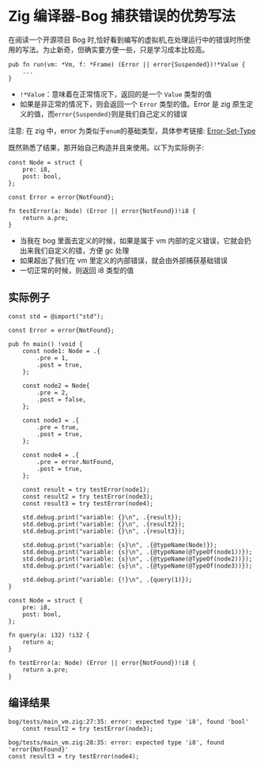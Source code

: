 # Zig 编译器-Bog 捕获错误的优势写法

在阅读一个开源项目 Bog 时,恰好看到编写的虚拟机,在处理运行中的错误时所使用的写法。为止新奇，但确实要方便一些，只是学习成本比较高。

```zig
pub fn run(vm: *Vm, f: *Frame) (Error || error{Suspended})!*Value {
    ...
}
```

- `!*Value`：意味着在正常情况下，返回的是一个 `Value` 类型的值
- 如果是非正常的情况下，则会返回一个 `Error` 类型的值。Error 是 zig 原生定义的值，而`error{Suspended}`则是我们自己定义的错误

注意: 在 zig 中，error 为类似于`enum`的基础类型，具体参考链接: [Error-Set-Type](https://ziglang.org/documentation/master/#Error-Set-Type)

既然熟悉了结果，那开始自己构造并且来使用。以下为实际例子:

```zig
const Node = struct {
    pre: i8,
    post: bool,
};

const Error = error{NotFound};

fn testError(a: Node) (Error || error{NotFound})!i8 {
    return a.pre;
}
```

- 当我在 bog 里面去定义的时候，如果是属于 vm 内部的定义错误，它就会扔出来我们自定义的错，方便 gc 处理
- 如果超出了我们在 vm 里定义的内部错误，就会由外部捕获基础错误
- 一切正常的时候，则返回 i8 类型的值

## 实际例子

```zig
const std = @import("std");

const Error = error{NotFound};

pub fn main() !void {
    const node1: Node = .{
        .pre = 1,
        .post = true,
    };

    const node2 = Node{
        .pre = 2,
        .post = false,
    };

    const node3 = .{
        .pre = true,
        .post = true,
    };

    const node4 = .{
        .pre = error.NotFound,
        .post = true,
    };

    const result = try testError(node1);
    const result2 = try testError(node3);
    const result3 = try testError(node4);

    std.debug.print("variable: {}\n", .{result});
    std.debug.print("variable: {}\n", .{result2});
    std.debug.print("variable: {}\n", .{result3});

    std.debug.print("variable: {s}\n", .{@typeName(Node)});
    std.debug.print("variable: {s}\n", .{@typeName(@TypeOf(node1))});
    std.debug.print("variable: {s}\n", .{@typeName(@TypeOf(node2))});
    std.debug.print("variable: {s}\n", .{@typeName(@TypeOf(node3))});

    std.debug.print("variable: {!}\n", .{query(1)});
}

const Node = struct {
    pre: i8,
    post: bool,
};

fn query(a: i32) !i32 {
    return a;
}

fn testError(a: Node) (Error || error{NotFound})!i8 {
    return a.pre;
}

```

## 编译结果

```zig
bog/tests/main_vm.zig:27:35: error: expected type 'i8', found 'bool'
    const result2 = try testError(node3);

bog/tests/main_vm.zig:28:35: error: expected type 'i8', found 'error{NotFound}'
const result3 = try testError(node4);
```
